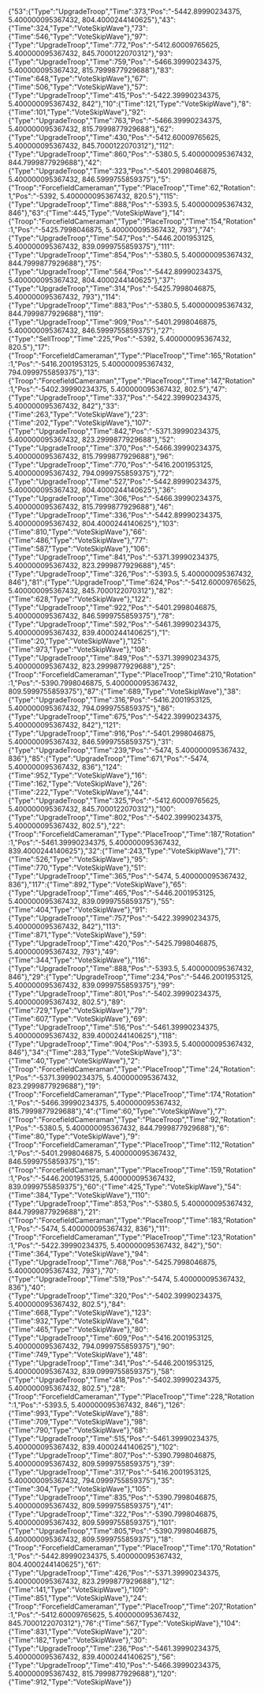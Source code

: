 {"53":{"Type":"UpgradeTroop","Time":373,"Pos":"-5442.89990234375, 5.400000095367432, 804.4000244140625"},"43":{"Time":324,"Type":"VoteSkipWave"},"73":{"Time":546,"Type":"VoteSkipWave"},"97":{"Type":"UpgradeTroop","Time":772,"Pos":"-5412.60009765625, 5.400000095367432, 845.7000122070312"},"93":{"Type":"UpgradeTroop","Time":759,"Pos":"-5466.39990234375, 5.400000095367432, 815.7999877929688"},"83":{"Time":648,"Type":"VoteSkipWave"},"67":{"Time":506,"Type":"VoteSkipWave"},"57":{"Type":"UpgradeTroop","Time":415,"Pos":"-5422.39990234375, 5.400000095367432, 842"},"10":{"Time":121,"Type":"VoteSkipWave"},"8":{"Time":101,"Type":"VoteSkipWave"},"92":{"Type":"UpgradeTroop","Time":763,"Pos":"-5466.39990234375, 5.400000095367432, 815.7999877929688"},"62":{"Type":"UpgradeTroop","Time":430,"Pos":"-5412.60009765625, 5.400000095367432, 845.7000122070312"},"112":{"Type":"UpgradeTroop","Time":860,"Pos":"-5380.5, 5.400000095367432, 844.7999877929688"},"42":{"Type":"UpgradeTroop","Time":323,"Pos":"-5401.2998046875, 5.400000095367432, 846.5999755859375"},"5":{"Troop":"ForcefieldCameraman","Type":"PlaceTroop","Time":62,"Rotation":1,"Pos":"-5392, 5.400000095367432, 820.5"},"115":{"Type":"UpgradeTroop","Time":888,"Pos":"-5393.5, 5.400000095367432, 846"},"63":{"Time":445,"Type":"VoteSkipWave"},"14":{"Troop":"ForcefieldCameraman","Type":"PlaceTroop","Time":154,"Rotation":1,"Pos":"-5425.7998046875, 5.400000095367432, 793"},"74":{"Type":"UpgradeTroop","Time":547,"Pos":"-5446.2001953125, 5.400000095367432, 839.0999755859375"},"111":{"Type":"UpgradeTroop","Time":854,"Pos":"-5380.5, 5.400000095367432, 844.7999877929688"},"75":{"Type":"UpgradeTroop","Time":564,"Pos":"-5442.89990234375, 5.400000095367432, 804.4000244140625"},"37":{"Type":"UpgradeTroop","Time":314,"Pos":"-5425.7998046875, 5.400000095367432, 793"},"114":{"Type":"UpgradeTroop","Time":883,"Pos":"-5380.5, 5.400000095367432, 844.7999877929688"},"119":{"Type":"UpgradeTroop","Time":909,"Pos":"-5401.2998046875, 5.400000095367432, 846.5999755859375"},"27":{"Type":"SellTroop","Time":225,"Pos":"-5392, 5.400000095367432, 820.5"},"17":{"Troop":"ForcefieldCameraman","Type":"PlaceTroop","Time":165,"Rotation":1,"Pos":"-5416.2001953125, 5.400000095367432, 794.0999755859375"},"13":{"Troop":"ForcefieldCameraman","Type":"PlaceTroop","Time":147,"Rotation":1,"Pos":"-5402.39990234375, 5.400000095367432, 802.5"},"47":{"Type":"UpgradeTroop","Time":337,"Pos":"-5422.39990234375, 5.400000095367432, 842"},"33":{"Time":263,"Type":"VoteSkipWave"},"23":{"Time":202,"Type":"VoteSkipWave"},"107":{"Type":"UpgradeTroop","Time":842,"Pos":"-5371.39990234375, 5.400000095367432, 823.2999877929688"},"52":{"Type":"UpgradeTroop","Time":370,"Pos":"-5466.39990234375, 5.400000095367432, 815.7999877929688"},"96":{"Type":"UpgradeTroop","Time":770,"Pos":"-5416.2001953125, 5.400000095367432, 794.0999755859375"},"72":{"Type":"UpgradeTroop","Time":527,"Pos":"-5442.89990234375, 5.400000095367432, 804.4000244140625"},"36":{"Type":"UpgradeTroop","Time":306,"Pos":"-5466.39990234375, 5.400000095367432, 815.7999877929688"},"46":{"Type":"UpgradeTroop","Time":336,"Pos":"-5442.89990234375, 5.400000095367432, 804.4000244140625"},"103":{"Time":810,"Type":"VoteSkipWave"},"66":{"Time":486,"Type":"VoteSkipWave"},"77":{"Time":587,"Type":"VoteSkipWave"},"106":{"Type":"UpgradeTroop","Time":841,"Pos":"-5371.39990234375, 5.400000095367432, 823.2999877929688"},"45":{"Type":"UpgradeTroop","Time":326,"Pos":"-5393.5, 5.400000095367432, 846"},"81":{"Type":"UpgradeTroop","Time":624,"Pos":"-5412.60009765625, 5.400000095367432, 845.7000122070312"},"82":{"Time":628,"Type":"VoteSkipWave"},"122":{"Type":"UpgradeTroop","Time":922,"Pos":"-5401.2998046875, 5.400000095367432, 846.5999755859375"},"78":{"Type":"UpgradeTroop","Time":592,"Pos":"-5461.39990234375, 5.400000095367432, 839.4000244140625"},"1":{"Time":20,"Type":"VoteSkipWave"},"125":{"Time":973,"Type":"VoteSkipWave"},"108":{"Type":"UpgradeTroop","Time":849,"Pos":"-5371.39990234375, 5.400000095367432, 823.2999877929688"},"25":{"Troop":"ForcefieldCameraman","Type":"PlaceTroop","Time":210,"Rotation":1,"Pos":"-5390.7998046875, 5.400000095367432, 809.5999755859375"},"87":{"Time":689,"Type":"VoteSkipWave"},"38":{"Type":"UpgradeTroop","Time":316,"Pos":"-5416.2001953125, 5.400000095367432, 794.0999755859375"},"86":{"Type":"UpgradeTroop","Time":675,"Pos":"-5422.39990234375, 5.400000095367432, 842"},"121":{"Type":"UpgradeTroop","Time":916,"Pos":"-5401.2998046875, 5.400000095367432, 846.5999755859375"},"31":{"Type":"UpgradeTroop","Time":239,"Pos":"-5474, 5.400000095367432, 836"},"85":{"Type":"UpgradeTroop","Time":671,"Pos":"-5474, 5.400000095367432, 836"},"124":{"Time":952,"Type":"VoteSkipWave"},"16":{"Time":162,"Type":"VoteSkipWave"},"26":{"Time":222,"Type":"VoteSkipWave"},"44":{"Type":"UpgradeTroop","Time":325,"Pos":"-5412.60009765625, 5.400000095367432, 845.7000122070312"},"100":{"Type":"UpgradeTroop","Time":802,"Pos":"-5402.39990234375, 5.400000095367432, 802.5"},"22":{"Troop":"ForcefieldCameraman","Type":"PlaceTroop","Time":187,"Rotation":1,"Pos":"-5461.39990234375, 5.400000095367432, 839.4000244140625"},"32":{"Time":243,"Type":"VoteSkipWave"},"71":{"Time":526,"Type":"VoteSkipWave"},"95":{"Time":770,"Type":"VoteSkipWave"},"51":{"Type":"UpgradeTroop","Time":365,"Pos":"-5474, 5.400000095367432, 836"},"117":{"Time":892,"Type":"VoteSkipWave"},"65":{"Type":"UpgradeTroop","Time":465,"Pos":"-5446.2001953125, 5.400000095367432, 839.0999755859375"},"55":{"Time":404,"Type":"VoteSkipWave"},"91":{"Type":"UpgradeTroop","Time":757,"Pos":"-5422.39990234375, 5.400000095367432, 842"},"113":{"Time":871,"Type":"VoteSkipWave"},"59":{"Type":"UpgradeTroop","Time":420,"Pos":"-5425.7998046875, 5.400000095367432, 793"},"49":{"Time":344,"Type":"VoteSkipWave"},"116":{"Type":"UpgradeTroop","Time":888,"Pos":"-5393.5, 5.400000095367432, 846"},"29":{"Type":"UpgradeTroop","Time":234,"Pos":"-5446.2001953125, 5.400000095367432, 839.0999755859375"},"99":{"Type":"UpgradeTroop","Time":801,"Pos":"-5402.39990234375, 5.400000095367432, 802.5"},"89":{"Time":729,"Type":"VoteSkipWave"},"79":{"Time":607,"Type":"VoteSkipWave"},"69":{"Type":"UpgradeTroop","Time":516,"Pos":"-5461.39990234375, 5.400000095367432, 839.4000244140625"},"118":{"Type":"UpgradeTroop","Time":904,"Pos":"-5393.5, 5.400000095367432, 846"},"34":{"Time":283,"Type":"VoteSkipWave"},"3":{"Time":40,"Type":"VoteSkipWave"},"2":{"Troop":"ForcefieldCameraman","Type":"PlaceTroop","Time":24,"Rotation":1,"Pos":"-5371.39990234375, 5.400000095367432, 823.2999877929688"},"19":{"Troop":"ForcefieldCameraman","Type":"PlaceTroop","Time":174,"Rotation":1,"Pos":"-5466.39990234375, 5.400000095367432, 815.7999877929688"},"4":{"Time":60,"Type":"VoteSkipWave"},"7":{"Troop":"ForcefieldCameraman","Type":"PlaceTroop","Time":92,"Rotation":1,"Pos":"-5380.5, 5.400000095367432, 844.7999877929688"},"6":{"Time":80,"Type":"VoteSkipWave"},"9":{"Troop":"ForcefieldCameraman","Type":"PlaceTroop","Time":112,"Rotation":1,"Pos":"-5401.2998046875, 5.400000095367432, 846.5999755859375"},"15":{"Troop":"ForcefieldCameraman","Type":"PlaceTroop","Time":159,"Rotation":1,"Pos":"-5446.2001953125, 5.400000095367432, 839.0999755859375"},"60":{"Time":425,"Type":"VoteSkipWave"},"54":{"Time":384,"Type":"VoteSkipWave"},"110":{"Type":"UpgradeTroop","Time":853,"Pos":"-5380.5, 5.400000095367432, 844.7999877929688"},"21":{"Troop":"ForcefieldCameraman","Type":"PlaceTroop","Time":183,"Rotation":1,"Pos":"-5474, 5.400000095367432, 836"},"11":{"Troop":"ForcefieldCameraman","Type":"PlaceTroop","Time":123,"Rotation":1,"Pos":"-5422.39990234375, 5.400000095367432, 842"},"50":{"Time":364,"Type":"VoteSkipWave"},"94":{"Type":"UpgradeTroop","Time":768,"Pos":"-5425.7998046875, 5.400000095367432, 793"},"70":{"Type":"UpgradeTroop","Time":519,"Pos":"-5474, 5.400000095367432, 836"},"40":{"Type":"UpgradeTroop","Time":320,"Pos":"-5402.39990234375, 5.400000095367432, 802.5"},"84":{"Time":668,"Type":"VoteSkipWave"},"123":{"Time":932,"Type":"VoteSkipWave"},"64":{"Time":465,"Type":"VoteSkipWave"},"80":{"Type":"UpgradeTroop","Time":609,"Pos":"-5416.2001953125, 5.400000095367432, 794.0999755859375"},"90":{"Time":749,"Type":"VoteSkipWave"},"48":{"Type":"UpgradeTroop","Time":341,"Pos":"-5446.2001953125, 5.400000095367432, 839.0999755859375"},"58":{"Type":"UpgradeTroop","Time":418,"Pos":"-5402.39990234375, 5.400000095367432, 802.5"},"28":{"Troop":"ForcefieldCameraman","Type":"PlaceTroop","Time":228,"Rotation":1,"Pos":"-5393.5, 5.400000095367432, 846"},"126":{"Time":993,"Type":"VoteSkipWave"},"88":{"Time":709,"Type":"VoteSkipWave"},"98":{"Time":790,"Type":"VoteSkipWave"},"68":{"Type":"UpgradeTroop","Time":515,"Pos":"-5461.39990234375, 5.400000095367432, 839.4000244140625"},"102":{"Type":"UpgradeTroop","Time":807,"Pos":"-5390.7998046875, 5.400000095367432, 809.5999755859375"},"39":{"Type":"UpgradeTroop","Time":317,"Pos":"-5416.2001953125, 5.400000095367432, 794.0999755859375"},"35":{"Time":304,"Type":"VoteSkipWave"},"105":{"Type":"UpgradeTroop","Time":835,"Pos":"-5390.7998046875, 5.400000095367432, 809.5999755859375"},"41":{"Type":"UpgradeTroop","Time":322,"Pos":"-5390.7998046875, 5.400000095367432, 809.5999755859375"},"101":{"Type":"UpgradeTroop","Time":805,"Pos":"-5390.7998046875, 5.400000095367432, 809.5999755859375"},"18":{"Troop":"ForcefieldCameraman","Type":"PlaceTroop","Time":170,"Rotation":1,"Pos":"-5442.89990234375, 5.400000095367432, 804.4000244140625"},"61":{"Type":"UpgradeTroop","Time":426,"Pos":"-5371.39990234375, 5.400000095367432, 823.2999877929688"},"12":{"Time":141,"Type":"VoteSkipWave"},"109":{"Time":851,"Type":"VoteSkipWave"},"24":{"Troop":"ForcefieldCameraman","Type":"PlaceTroop","Time":207,"Rotation":1,"Pos":"-5412.60009765625, 5.400000095367432, 845.7000122070312"},"76":{"Time":567,"Type":"VoteSkipWave"},"104":{"Time":831,"Type":"VoteSkipWave"},"20":{"Time":182,"Type":"VoteSkipWave"},"30":{"Type":"UpgradeTroop","Time":236,"Pos":"-5461.39990234375, 5.400000095367432, 839.4000244140625"},"56":{"Type":"UpgradeTroop","Time":410,"Pos":"-5466.39990234375, 5.400000095367432, 815.7999877929688"},"120":{"Time":912,"Type":"VoteSkipWave"}}
